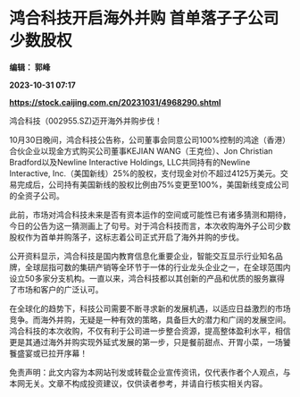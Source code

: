 # 鸿合科技开启海外并购 首单落子子公司少数股权
**编辑： 郭峰**

**2023-10-31 07:17**

**https://stock.caijing.com.cn/20231031/4968290.shtml**

鸿合科技（002955.SZ)迈开海外并购步伐！

10月30日晚间，鸿合科技公告称，公司董事会同意公司100%控制的鸿途（香港）合伙企业以现金方式购买公司董事KEJIAN WANG（王克俭）、Jon Christian Bradford以及Newline Interactive Holdings, LLC共同持有的Newline Interactive, Inc.（美国新线）25%的股权，支付现金对价不超过4125万美元。交易完成后，公司持有美国新线的股权比例由75%变更至100%，美国新线变成公司的全资子公司。

此前，市场对鸿合科技未来是否有资本运作的空间或可能性已有诸多猜测和期待，今日的公告为这一猜测画上了句号。对于鸿合科技而言，本次收购海外子公司少数股权作为首单并购落子，这标志着公司正式开启了海外并购的步伐。

公开资料显示，鸿合科技是国内教育信息化重要企业，智能交互显示行业知名品牌，全球屈指可数的集研产销等全环节于一体的行业龙头企业之一，在全球范围内设立50多家分支机构。一直以来，鸿合科技都以其创新的产品和优质的服务赢得了市场和客户的广泛认可。

在全球化的趋势下，科技公司需要不断寻求新的发展机遇，以适应日益激烈的市场竞争。而海外并购，无疑是一种有效的策略，具备巨大的潜力和广阔的发展空间。鸿合科技的本次收购，不仅有利于公司进一步整合资源，提高整体盈利水平，相信更是其通过海外并购实现外延式发展的第一步，只是餐前甜点、开胃小菜，一场饕餮盛宴或已拉开序幕！

免责声明：此文内容为本网站刊发或转载企业宣传资讯，仅代表作者个人观点，与本网无关。文章不构成投资建议，仅供读者参考，并请自行核实相关内容。